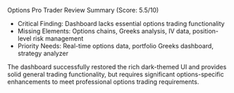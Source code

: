
  Options Pro Trader Review Summary (Score: 5.5/10)

  - Critical Finding: Dashboard lacks essential options trading functionality
  - Missing Elements: Options chains, Greeks analysis, IV data, position-level risk management
  - Priority Needs: Real-time options data, portfolio Greeks dashboard, strategy analyzer

  The dashboard successfully restored the rich dark-themed UI and provides solid general trading functionality, but requires significant
  options-specific enhancements to meet professional options trading requirements.
